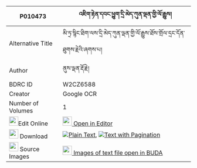 |P010473|འཇིག་རྟེན་དབང་ཕྱུག་དྲི་མེད་ཀུན་ལྡན་གྱི་ལོ་རྒྱུས། 
| --- | --- 
|Alternative Title |མི་ཏྲ་སྙིང་ཐིག་ལས་དྲི་མེད་ཀུན་ལྡན་གྱི་ལོ་རྒྱུས་ཐོས་གྲོལ་དྲང་དོན་ཐུགས་རྗེའི་ཞགས་པ།
|Author| ནུས་ལྡན་རྡོ་རྗེ།
|BDRC ID | W2CZ6588
|Creator | Google OCR
|Number of Volumes| 1
|<img width="25" src="https://img.icons8.com/color/25/000000/edit-property.png">Edit Online| [<img width="25" src="https://avatars.githubusercontent.com/u/45091458?s=200&v=4"> Open in Editor](http://editor.openpecha.org/P010473)
|<img width="25" src="https://img.icons8.com/fluent/48/000000/download-2.png"/>  Download | [![](https://img.icons8.com/color/20/000000/txt.png)Plain Text](https://github.com/Openpecha/P010473/releases/download/v1/jikten_wangchuk_drime_kunden_g_plain_P010473.zip), [![](https://img.icons8.com/color/20/000000/txt.png)Text with Pagination](https://github.com/Openpecha/P010473/releases/download/v1/jikten_wangchuk_drime_kunden_g_pages_P010473.zip)
|<img width="25" src="https://img.icons8.com/plasticine/100/000000/pictures-folder.png"/>  Source Images | [<img width="25" src="https://library.bdrc.io/icons/BUDA-small.svg"> Images of text file open in BUDA](https://library.bdrc.io/show/bdr:W2CZ6588)